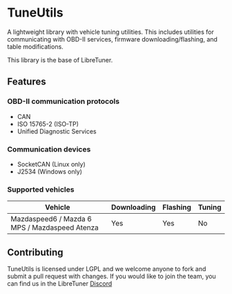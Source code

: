 TuneUtils
=========
A lightweight library with vehicle tuning utilities. This includes utilities for communicating with OBD-II services, firmware downloading/flashing, and table modifications.

This library is the base of LibreTuner.


## Features
### OBD-II communication protocols
* CAN
* ISO 15765-2 (ISO-TP)
* Unified Diagnostic Services

### Communication devices
* SocketCAN (Linux only)
* J2534 (Windows only)

### Supported vehicles
| Vehicle     										 | Downloading | Flashing | Tuning |
| ----------- 							  			 | ----------- | -------- | ------ |
| Mazdaspeed6 / Mazda 6 MPS / Mazdaspeed Atenza      | Yes         | Yes      | No     |


## Contributing
TuneUtils is licensed under LGPL and we welcome anyone to fork and submit a pull request with changes. If you would like to join the team, you can find us in the LibreTuner [Discord](https://discord.gg/QQvX2rB)